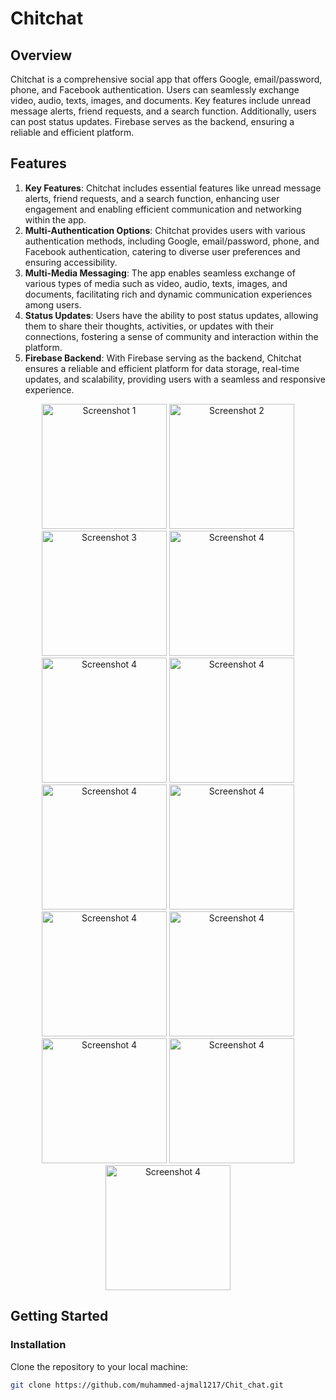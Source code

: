 # Chitchat

## Overview
Chitchat is a comprehensive social app that offers Google, email/password, phone, and Facebook authentication.
Users can seamlessly exchange video, audio, texts, images, and documents. Key features include unread message
alerts, friend requests, and a search function. Additionally, users can post status updates. Firebase serves as the backend, ensuring a reliable and efficient platform.

## Features
1. **Key Features**: Chitchat includes essential features like unread message alerts, friend requests, and a search function, enhancing user engagement and enabling efficient communication and networking within the app.
2. **Multi-Authentication Options**: Chitchat provides users with various authentication methods, including Google, email/password, phone, and Facebook authentication, catering to diverse user preferences and ensuring accessibility.
3. **Multi-Media Messaging**: The app enables seamless exchange of various types of media such as video, audio, texts, images, and documents, facilitating rich and dynamic communication experiences among users.
4. **Status Updates**: Users have the ability to post status updates, allowing them to share their thoughts, activities, or updates with their connections, fostering a sense of community and interaction within the platform.
5. **Firebase Backend**: With Firebase serving as the backend, Chitchat ensures a reliable and efficient platform for data storage, real-time updates, and scalability, providing users with a seamless and responsive experience.

<!-- Image Gallery -->
<div align="center">
  <img src="https://github.com/muhammed-ajmal1217/Chit_chat/assets/136672051/6de322ed-a474-43e6-a9a5-9a9ca99b9389" alt="Screenshot 1" width="200"/>
  <img src="https://github.com/muhammed-ajmal1217/Chit_chat/assets/136672051/d4284405-18a1-463b-8418-33059d771f74" alt="Screenshot 2" width="200"/>
  <img src="https://github.com/muhammed-ajmal1217/Chit_chat/assets/136672051/d848f051-751b-4415-b668-01ca086e56be" alt="Screenshot 3" width="200"/>
  <img src="https://github.com/muhammed-ajmal1217/Chit_chat/assets/136672051/abb96afa-aa50-4b3a-9b19-195deba97c7b" alt="Screenshot 4" width="200"/>
  <img src="https://github.com/muhammed-ajmal1217/Chit_chat/assets/136672051/1051fd53-d881-4ba0-9bf4-1902803805f4" alt="Screenshot 4" width="200"/>
  <img src="https://github.com/muhammed-ajmal1217/Chit_chat/assets/136672051/cfd03630-d9cd-4e9a-aea2-1ae45773c2ce" alt="Screenshot 4" width="200"/>
  <img src="https://github.com/muhammed-ajmal1217/Chit_chat/assets/136672051/c299c58b-da1a-4205-9891-a22595ca923a" alt="Screenshot 4" width="200"/>
  <img src="https://github.com/muhammed-ajmal1217/Chit_chat/assets/136672051/b95aa990-c40f-462d-ac15-52daf95a0eff" alt="Screenshot 4" width="200"/>
  <img src="https://github.com/muhammed-ajmal1217/Chit_chat/assets/136672051/9dd3c68a-270f-4580-bce6-57694f39b8ec" alt="Screenshot 4" width="200"/>
  <img src="https://github.com/muhammed-ajmal1217/Chit_chat/assets/136672051/4f18e8b3-0c75-42ec-9e6d-7723c5794425" alt="Screenshot 4" width="200"/>
  <img src="https://github.com/muhammed-ajmal1217/Chit_chat/assets/136672051/83a360e6-f926-4b68-ad86-f65b9ecd44b4" alt="Screenshot 4" width="200"/>
  <img src="https://github.com/muhammed-ajmal1217/Chit_chat/assets/136672051/49f524f7-0375-4b0a-91c0-96f5fa86b197" alt="Screenshot 4" width="200"/>
  <img src="https://github.com/muhammed-ajmal1217/Chit_chat/assets/136672051/06b9b801-879c-48ef-a44d-8982b84d32a8" alt="Screenshot 4" width="200"/>
</div>


## Getting Started
### Installation
Clone the repository to your local machine:
```bash
git clone https://github.com/muhammed-ajmal1217/Chit_chat.git


